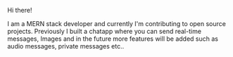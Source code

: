 Hi there!

I am a MERN stack developer and currently I'm contributing to open source projects. Previously I built a chatapp where you can send real-time messages, Images and in the future more features will be added such as audio messages, private messages etc..

<!--
**wasifkhan00/wasifkhan00** is a ✨ _special_ ✨ repository because its `README.md` (this file) appears on your GitHub profile.

Here are some ideas to get you started:

- 🔭 I’m currently working on ...
- 🌱 I’m currently learning ...
- 👯 I’m looking to collaborate on ...
- 🤔 I’m looking for help with ...
- 💬 Ask me about ...
- 📫 How to reach me: ...
- 😄 Pronouns: ...
- ⚡ Fun fact: ...
-->
